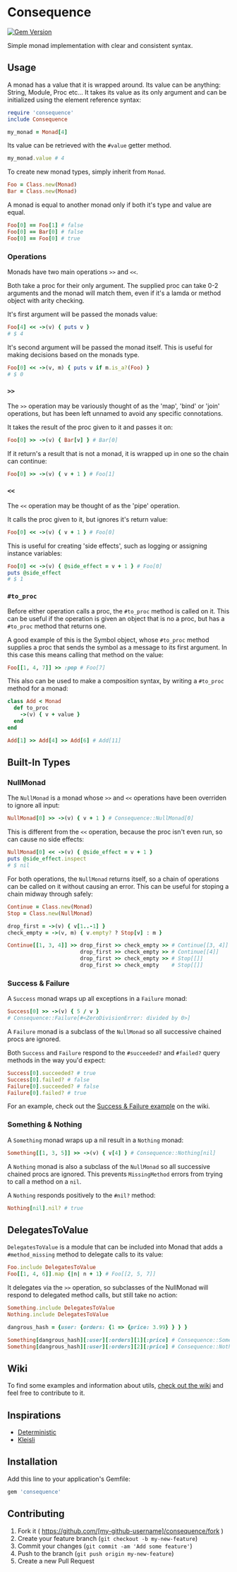 # Consequence

[![Gem Version](https://badge.fury.io/rb/consequence.svg)](http://badge.fury.io/rb/consequence)

Simple monad implementation with clear and consistent syntax.

## Usage

A monad has a value that it is wrapped around. Its value can be anything: String, Module, Proc etc...
It takes its value as its only argument and can be initialized using the element reference syntax:

``` ruby
require 'consequence'
include Consequence

my_monad = Monad[4]
```

Its value can be retrieved with the `#value` getter method.

``` ruby
my_monad.value # 4
```

To create new monad types, simply inherit from `Monad`.

``` ruby
Foo = Class.new(Monad)
Bar = Class.new(Monad)
```

A monad is equal to another monad only if both it's type and value are equal.

``` ruby
Foo[0] == Foo[1] # false
Foo[0] == Bar[0] # false
Foo[0] == Foo[0] # true
```

### Operations

Monads have two main operations `>>` and `<<`.

Both take a proc for their only argument. The supplied proc can take 0-2 arguments and the monad will match them, even if it's a lamda or method object with arity checking.

It's first argument will be passed the monads value:

``` ruby
Foo[4] << ->(v) { puts v }
# $ 4
```

It's second argument will be passed the monad itself. This is useful for making decisions based on the monads type.

``` ruby
Foo[0] << ->(v, m) { puts v if m.is_a?(Foo) }
# $ 0
```

### `>>`

The `>>` operation may be variously thought of as the 'map', 'bind' or 'join' operations, but has been left unnamed to avoid any specific connotations.

It takes the result of the proc given to it and passes it on:

``` ruby
Foo[0] >> ->(v) { Bar[v] } # Bar[0]
```

If it return's a result that is not a monad, it is wrapped up in one so the chain can continue:

``` ruby
Foo[0] >> ->(v) { v + 1 } # Foo[1]
```

### `<<`

The `<<` operation may be thought of as the 'pipe' operation.

It calls the proc given to it, but ignores it's return value:

``` ruby
Foo[0] << ->(v) { v + 1 } # Foo[0]
```

This is useful for creating 'side effects', such as logging or assigning instance variables:

``` ruby
Foo[0] << ->(v) { @side_effect = v + 1 } # Foo[0]
puts @side_effect
# $ 1
```

### `#to_proc`

Before either operation calls a proc, the `#to_proc` method is called on it. This can be useful if the operation is given an object that is no a proc, but has a `#to_proc` method that returns one.

A good example of this is the Symbol object, whose `#to_proc` method supplies a proc that sends the symbol as a message to its first argument. In this case this means calling that method on the value:

``` ruby
Foo[[1, 4, 7]] >> :pop # Foo[7]
```

This also can be used to make a composition syntax, by writing a `#to_proc` method for a monad:

``` ruby
class Add < Monad
  def to_proc
    ->(v) { v + value }
  end
end

Add[1] >> Add[4] >> Add[6] # Add[11]
```

## Built-In Types

### NullMonad

The `NullMonad` is a monad whose `>>` and `<<` operations have been overriden to ignore all input:

``` ruby
NullMonad[0] >> ->(v) { v + 1 } # Consequence::NullMonad[0]
```

This is different from the `<<` operation, because the proc isn't even run, so can cause no side effects:

``` ruby
NullMonad[0] << ->(v) { @side_effect = v + 1 }
puts @side_effect.inspect
# $ nil
```

For both operations, the `NullMonad` returns itself, so a chain of operations can be called on it without causing an error. This can be useful for stoping a chain midway through safely:

``` ruby
Continue = Class.new(Monad)
Stop = Class.new(NullMonad)

drop_first = ->(v) { v[1..-1] }
check_empty = ->(v, m) { v.empty? ? Stop[v] : m }

Continue[[1, 3, 4]] >> drop_first >> check_empty >> # Continue[[3, 4]]
                       drop_first >> check_empty >> # Continue[[4]]
                       drop_first >> check_empty >> # Stop[[]]
                       drop_first >> check_empty    # Stop[[]]
```

### Success & Failure

A `Success` monad wraps up all exceptions in a `Failure` monad:

``` ruby
Success[0] >> ->(v) { 5 / v }
# Consequence::Failure[#<ZeroDivisionError: divided by 0>]
```

A `Failure` monad is a subclass of the `NullMonad` so all successive chained procs are ignored.

Both `Success` and `Failure` respond to the `#succeeded?` and `#failed?` query methods in the way you'd expect:

``` ruby
Success[0].succeeded? # true
Success[0].failed? # false
Failure[0].succeeded? # false
Failure[0].failed? # true
```

For an example, check out the [Success & Failure example](https://github.com/mushishi78/consequence/wiki/Success-&-Failure-Example) on the wiki.

### Something & Nothing

A `Something` monad wraps up a nil result in a `Nothing` monad:

``` ruby
Something[[1, 3, 5]] >> ->(v) { v[4] } # Consequence::Nothing[nil]
```

A `Nothing` monad is also a subclass of the `NullMonad` so all successive chained procs are ignored. This prevents `MissingMethod` errors from trying to call a method on a `nil`.

A `Nothing` responds positively to the `#nil?` method:

``` ruby
Nothing[nil].nil? # true
```

## DelegatesToValue

`DelegatesToValue` is a module that can be included into Monad that adds a `#method_missing` method to delegate calls to its value:

``` ruby
Foo.include DelegatesToValue
Foo[[1, 4, 6]].map {|n| n + 1} # Foo[[2, 5, 7]]
```

It delegates via the `>>` operation, so subclasses of the NullMonad will respond to delegated method calls, but still take no action:

``` ruby
Something.include DelegatesToValue
Nothing.include DelegatesToValue

dangrous_hash = {user: {orders: {1 => {price: 3.99} } } }

Something[dangrous_hash][:user][:orders][1][:price] # Consequence::Something[3.99]
Something[dangrous_hash][:user][:orders][2][:price] # Consequence::Nothing[nil]
```

## Wiki

To find some examples and information about utils, [check out the wiki](https://github.com/mushishi78/consequence/wiki/Consequence) and feel free to contribute to it.

## Inspirations

* [Deterministic](https://github.com/pzol/deterministic)
* [Kleisli](https://github.com/txus/kleisli)

## Installation

Add this line to your application's Gemfile:

```ruby
gem 'consequence'
```

## Contributing

1. Fork it ( https://github.com/[my-github-username]/consequence/fork )
2. Create your feature branch (`git checkout -b my-new-feature`)
3. Commit your changes (`git commit -am 'Add some feature'`)
4. Push to the branch (`git push origin my-new-feature`)
5. Create a new Pull Request
